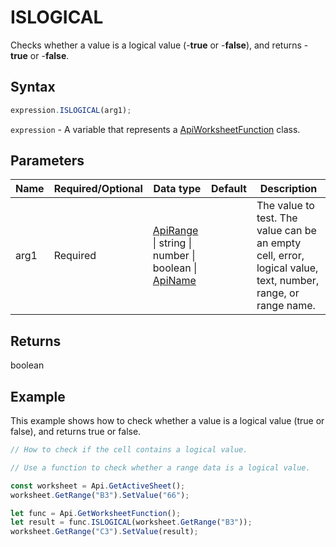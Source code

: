 # ISLOGICAL

Checks whether a value is a logical value (-**true** or -**false**), and returns -**true** or -**false**.

## Syntax

```javascript
expression.ISLOGICAL(arg1);
```

`expression` - A variable that represents a [ApiWorksheetFunction](../ApiWorksheetFunction.md) class.

## Parameters

| **Name** | **Required/Optional** | **Data type** | **Default** | **Description** |
| ------------- | ------------- | ------------- | ------------- | ------------- |
| arg1 | Required | [ApiRange](../../ApiRange/ApiRange.md) \| string \| number \| boolean \| [ApiName](../../ApiName/ApiName.md) |  | The value to test. The value can be an empty cell, error, logical value, text, number, range, or range name. |

## Returns

boolean

## Example

This example shows how to check whether a value is a logical value (true or false), and returns true or false.

```javascript editor-xlsx
// How to check if the cell contains a logical value.

// Use a function to check whether a range data is a logical value.

const worksheet = Api.GetActiveSheet();
worksheet.GetRange("B3").SetValue("66");

let func = Api.GetWorksheetFunction();
let result = func.ISLOGICAL(worksheet.GetRange("B3"));
worksheet.GetRange("C3").SetValue(result);

```
